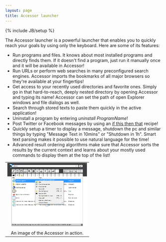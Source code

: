 ```yaml
---
layout: page
title: Accessor launcher
---
```

{% include JB/setup %}


The Accessor launcher is a powerful launcher that enables you to quickly reach your goals by using only the keyboard. Here are some of its features:
* Run programs and files. It knows about most installed programs and directly finds them. If it doesn't find a program, just run it manually once and it will be available in Accessor!
* Run URLs or perform web searches in many preconfigured search engines. Accessor imports the bookmarks of all major browsers so they're available at your fingertips!
* Get access to your recently used directories and favorite ones. Simply go in that hard-to-reach, deeply nested directory by opening Accessor and typing its name! Accessor can set the path of open Explorer windows and file dialogs as well.
* Search through stored texts to paste them quickly in the active application!
* Uninstall a program by entering _uninstall ProgramName_!
* Post Twitter or Facebook messages by using an [if this then that](http://www.ifttt.com) recipe!
* Quickly setup a timer to display a message, shutdown the pc and similar things by typing "Message Text in 10mins" or "Shutdown in 1h". Smart text parsing makes it possible to use natural language for the time!
* Advanced result ordering algorithms make sure that Accessor sorts the results by the current context and learns about your mostly used commands to display them at the top of the list!

|   |
| :-: |
| [<img src="images/Accessor_th.png">](images/Accessor.png) |
| |
| An image of the Accessor in action. |